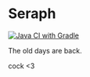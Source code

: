 # Seraph
[![Java CI with Gradle](https://github.com/Scherso/Seraph/actions/workflows/gradle.yml/badge.svg)](https://github.com/Scherso/Seraph/actions/workflows/gradle.yml)

The old days are back. 

cock <3
